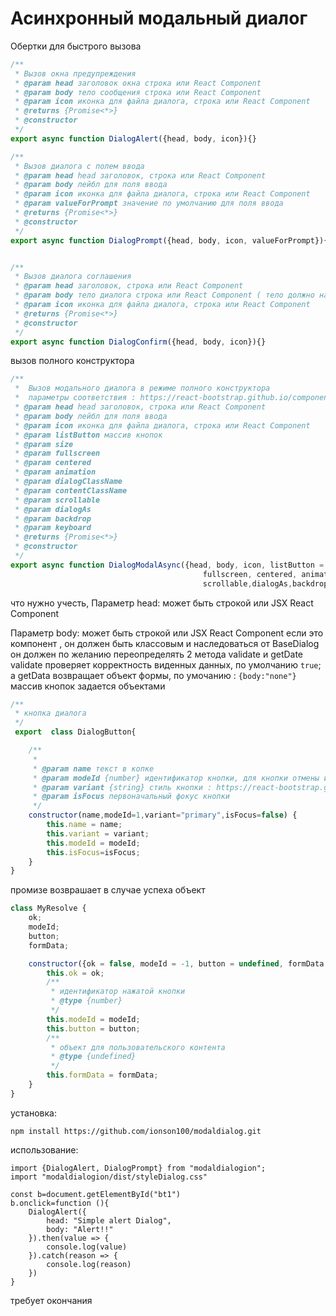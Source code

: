 # Асинхронный модальный диалог

Обертки для быстрого вызова
```javascript
/**
 * Вызов окна предупреждения
 * @param head заголовок окна строка или React Component
 * @param body тело сообщения строка или React Component
 * @param icon иконка для файла диалога, строка или React Component
 * @returns {Promise<*>}
 * @constructor
 */
export async function DialogAlert({head, body, icon}){}
```
```javascript
/**
 * Вызов диалога с полем ввода
 * @param head head заголовок, строка или React Component
 * @param body лейбл для поля ввода
 * @param icon иконка для файла диалога, строка или React Component
 * @param valueForPrompt значение по умолчанию для поля ввода
 * @returns {Promise<*>}
 * @constructor
 */
export async function DialogPrompt({head, body, icon, valueForPrompt}){}
```
```javascript

/**
 * Вызов диалога соглашения
 * @param head заголовок, строка или React Component
 * @param body тело диалога строка или React Component ( тело должно наследовать класс BaseDialog ( переопределит validate и getData )
 * @param icon иконка для файла диалога, строка или React Component
 * @returns {Promise<*>}
 * @constructor
 */
export async function DialogConfirm({head, body, icon}){}
```
вызов полного конструктора
```javascript
/**
 *  Вызов модального диалога в режиме полного конструктора
 *  параметры соответствия : https://react-bootstrap.github.io/components/modal/
 * @param head head заголовок, строка или React Component
 * @param body лейбл для поля ввода
 * @param icon иконка для файла диалога, строка или React Component
 * @param listButton массив кнопок
 * @param size
 * @param fullscreen
 * @param centered
 * @param animation
 * @param dialogClassName
 * @param contentClassName
 * @param scrollable
 * @param dialogAs
 * @param backdrop
 * @param keyboard
 * @returns {Promise<*>}
 * @constructor
 */
export async function DialogModalAsync({head, body, icon, listButton = [], size,
                                           fullscreen, centered, animation, dialogClassName, contentClassName,
                                           scrollable,dialogAs,backdrop,keyboard}){}
```
что нужно учесть,
Параметр head: может быть строкой или JSX React Component

Параметр body: может быть строкой или JSX React Component
если это компонент , он должен быть классовым и наследоваться от BaseDialog
он должен по желанию переопределять 2 метода validate и getDate
validate проверяет корректность виденных данных, по умолчанию `true`;
а getData возвращает объект формы, по умочанию : `{body:"none"}`
массив кнопок задается объектами
```javascript
/**
 * кнопка диалога
 */
 export  class DialogButton{

    /**
     *
     * @param name текст в копке
     * @param modeId {number} идентификатор кнопки, для кнопки отмены или закрытия : = -1;
     * @param variant {string} стиль кнопки : https://react-bootstrap.github.io/components/buttons/
     * @param isFocus первоначальный фокус кнопки
     */
    constructor(name,modeId=1,variant="primary",isFocus=false) {
        this.name = name;
        this.variant = variant;
        this.modeId = modeId;
        this.isFocus=isFocus;
    }
}
```


промизе возврашает в случае успеха объект
```javascript
class MyResolve {
    ok;
    modeId;
    button;
    formData;

    constructor({ok = false, modeId = -1, button = undefined, formData = undefined}) {
        this.ok = ok;
        /**
         * идентификатор нажатой кнопки
         * @type {number}
         */
        this.modeId = modeId;
        this.button = button;
        /**
         * объект для пользовательского контента
         * @type {undefined}
         */
        this.formData = formData;
    }
}
```
установка:
```
npm install https://github.com/ionson100/modaldialog.git

```
использование:
```
import {DialogAlert, DialogPrompt} from "modaldialogion";
import "modaldialogion/dist/styleDialog.css"

const b=document.getElementById("bt1")
b.onclick=function (){
    DialogAlert({
        head: "Simple alert Dialog",
        body: "Alert!!"
    }).then(value => {
        console.log(value)
    }).catch(reason => {
        console.log(reason)
    })
}
```
требует окончания

